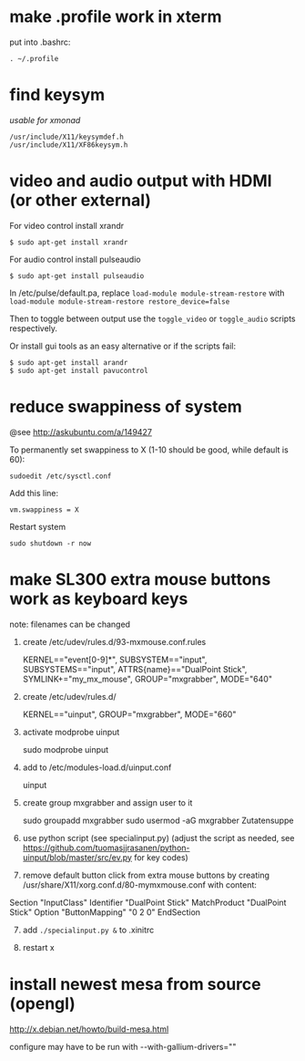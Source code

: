 # make .profile work in xterm

put into .bashrc:

	. ~/.profile

# find keysym
*usable for xmonad*

	/usr/include/X11/keysymdef.h
	/usr/include/X11/XF86keysym.h 

# video and audio output with HDMI (or other external)

For video control install xrandr

	$ sudo apt-get install xrandr

For audio control install pulseaudio

	$ sudo apt-get install pulseaudio


In /etc/pulse/default.pa, replace 
`load-module module-stream-restore` 
with 
`load-module module-stream-restore restore_device=false`
  
Then to toggle between output use the `toggle_video` or `toggle_audio` scripts respectively.

Or install gui tools as an easy alternative or if the scripts fail:

	$ sudo apt-get install arandr
	$ sudo apt-get install pavucontrol


# reduce swappiness of system

@see http://askubuntu.com/a/149427

To permanently set swappiness to X (1-10 should be good, while default is 60):

	sudoedit /etc/sysctl.conf

Add this line: 

	vm.swappiness = X

Restart system

	sudo shutdown -r now 


# make SL300 extra mouse buttons work as keyboard keys

note: filenames can be changed

1. create /etc/udev/rules.d/93-mxmouse.conf.rules

	KERNEL=="event[0-9]*", SUBSYSTEM=="input", SUBSYSTEMS=="input", ATTRS{name}=="DualPoint Stick", SYMLINK+="my_mx_mouse", GROUP="mxgrabber", MODE="640"

2. create /etc/udev/rules.d/

	KERNEL=="uinput", GROUP="mxgrabber", MODE="660"

3. activate modprobe uinput

	sudo modprobe uinput

4. add to /etc/modules-load.d/uinput.conf

	uinput


5. create group mxgrabber and assign user to it

	sudo groupadd mxgrabber
	sudo usermod -aG mxgrabber Zutatensuppe

6. use python script (see specialinput.py)
  (adjust the script as needed, see https://github.com/tuomasjjrasanen/python-uinput/blob/master/src/ev.py for key codes)

7. remove default button click from extra mouse buttons by creating /usr/share/X11/xorg.conf.d/80-mymxmouse.conf with content:

Section "InputClass"
        Identifier      "DualPoint Stick"
        MatchProduct    "DualPoint Stick"
        Option          "ButtonMapping"         "0 2 0"
EndSection

7. add `./specialinput.py &` to .xinitrc

8. restart x


# install newest mesa from source (opengl)

http://x.debian.net/howto/build-mesa.html

configure may have to be run with --with-gallium-drivers=""
